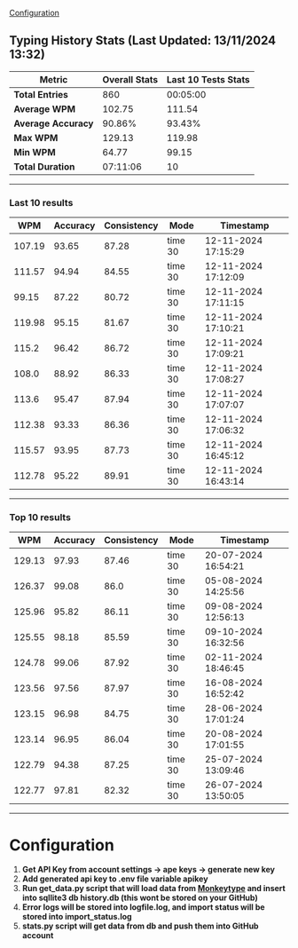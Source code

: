 
[Configuration](#configuration)
## Typing History Stats (Last Updated: 13/11/2024 13:32)

| **Metric**               | **Overall Stats**       | **Last 10 Tests Stats**  |
|--------------------------|-------------------------|--------------------------|
| **Total Entries**        | 860           | 00:05:00                       |
| **Average WPM**          | 102.75           | 111.54    |
| **Average Accuracy**     | 90.86%          | 93.43%   |
| **Max WPM**              | 129.13               | 119.98        |
| **Min WPM**              | 64.77               | 99.15                        |
| **Total Duration**       | 07:11:06        | 10                        |


---

### Last 10 results

| WPM | Accuracy | Consistency | Mode | Timestamp |
| --- | -------- | ----------- | ---- | --------- |
| 107.19 | 93.65 | 87.28 | time 30 | 12-11-2024 17:15:29 |
| 111.57 | 94.94 | 84.55 | time 30 | 12-11-2024 17:12:09 |
| 99.15 | 87.22 | 80.72 | time 30 | 12-11-2024 17:11:15 |
| 119.98 | 95.15 | 81.67 | time 30 | 12-11-2024 17:10:21 |
| 115.2 | 96.42 | 86.72 | time 30 | 12-11-2024 17:09:21 |
| 108.0 | 88.92 | 86.33 | time 30 | 12-11-2024 17:08:27 |
| 113.6 | 95.47 | 87.94 | time 30 | 12-11-2024 17:07:07 |
| 112.38 | 93.33 | 86.36 | time 30 | 12-11-2024 17:06:32 |
| 115.57 | 93.95 | 87.73 | time 30 | 12-11-2024 16:45:12 |
| 112.78 | 95.22 | 89.91 | time 30 | 12-11-2024 16:43:14 |


 --- 

### Top 10 results

| WPM | Accuracy | Consistency | Mode | Timestamp |
| --- | -------- | ----------- | ---- | --------- |
| 129.13 | 97.93 | 87.46 | time 30 | 20-07-2024 16:54:21 |
| 126.37 | 99.08 | 86.0 | time 30 | 05-08-2024 14:25:56 |
| 125.96 | 95.82 | 86.11 | time 30 | 09-08-2024 12:56:13 |
| 125.55 | 98.18 | 85.59 | time 30 | 09-10-2024 16:32:56 |
| 124.78 | 99.06 | 87.92 | time 30 | 02-11-2024 18:46:45 |
| 123.56 | 97.56 | 87.97 | time 30 | 16-08-2024 16:52:42 |
| 123.15 | 96.98 | 84.75 | time 30 | 28-06-2024 17:01:24 |
| 123.14 | 96.95 | 86.04 | time 30 | 20-08-2024 17:01:55 |
| 122.79 | 94.38 | 87.25 | time 30 | 25-07-2024 13:09:46 |
| 122.77 | 97.81 | 82.32 | time 30 | 26-07-2024 13:50:05 |


 --- 


# Configuration

1. **Get API Key from account settings -> ape keys -> generate new key**
2. **Add generated api key to .env file variable apikey**
3. **Run get_data.py script that will load data from [Monkeytype](https://monkeytype.com/) and insert into sqllite3 db history.db (this wont be stored on your GitHub)**
4. **Error logs will be stored into logfile.log, and import status will be stored into import_status.log**
5. **stats.py script will get data from db and push them into GitHub account**
    
    